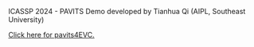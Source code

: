 ICASSP 2024 - PAVITS Demo
developed by Tianhua Qi (AIPL, Southeast University)

[Click here for pavits4EVC.](https://jeremychee4.github.io/pavits4EVC)
